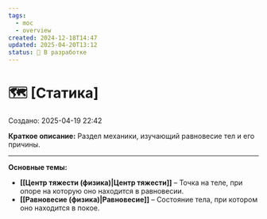 ```yaml
---
tags:
  - moc
  - overview
created: 2024-12-18T14:47
updated: 2025-04-20T13:12
status: 🚧 В разработке
---
```


# 🗺️ **[Статика]**

Создано: 2025-04-19 22:42

**Краткое описание:**  Раздел механики, изучающий равновесие тел и его причины.

- - -

**Основные темы:**

- **[[Центр тяжести (физика)|Центр тяжести]]** – Точка на теле, при опоре на которую оно находится в равновесии.
- **[[Равновесие (физика)|Равновесие]]** – Состояние тела, при котором оно находится в покое.




